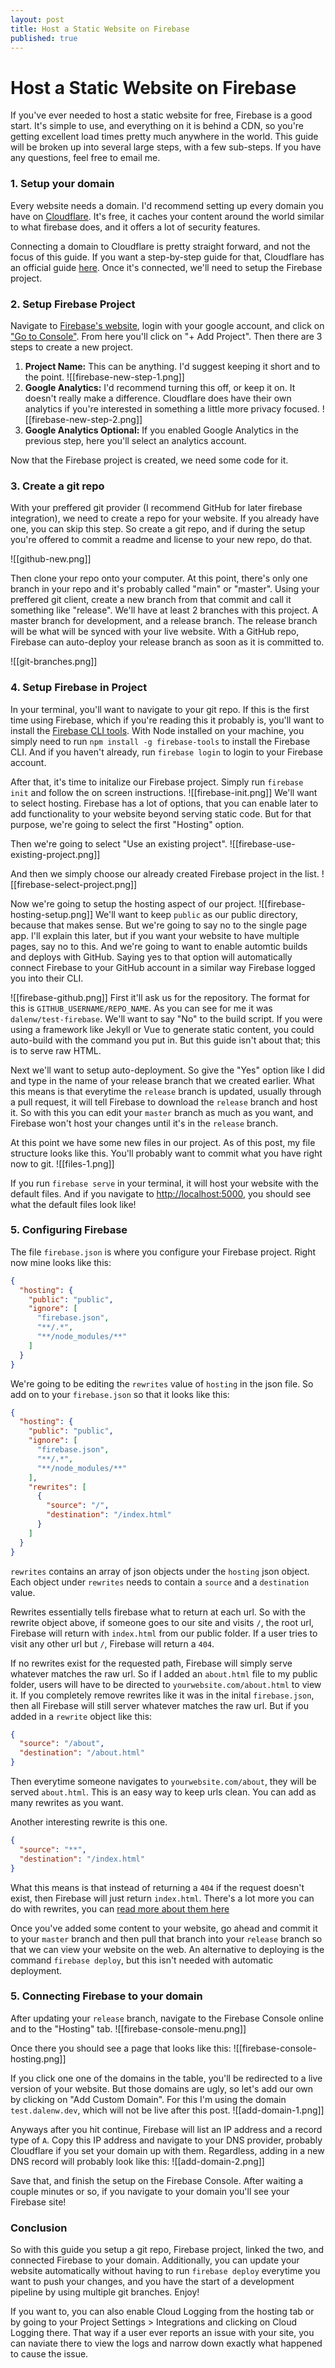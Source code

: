 ```yaml
---
layout: post
title: Host a Static Website on Firebase
published: true
---
```


# Host a Static Website on Firebase

If you've ever needed to host a static website for free, Firebase is a good start. 
It's simple to use, and everything on it is behind a CDN, so you're getting excellent load times pretty much anywhere in the world. This guide will be broken up into several large steps, with a few sub-steps. If you have any questions, feel free to email me.


### 1. Setup your domain

Every website needs a domain. I'd recommend setting up every domain you have on [Cloudflare](https://www.cloudflare.com). It's free, it caches your content around the world similar to what firebase does, and it offers a lot of security features. 

Connecting a domain to Cloudflare is pretty straight forward, and not the focus of this guide. If you want a step-by-step guide for that, Cloudflare has an official guide [here](https://support.cloudflare.com/hc/en-us/articles/201720164-Creating-a-Cloudflare-account-and-adding-a-website). Once it's connected, we'll need to setup the Firebase project.

### 2. Setup Firebase Project

Navigate to [Firebase's website](https://firebase.google.com), login with your google account, and click on ["Go to Console"](https://console.firebase.google.com/). From here you'll click on "+ Add Project". Then there are 3 steps to create a new project.

1. **Project Name:** This can be anything. I'd suggest keeping it short and to the point. ![[firebase-new-step-1.png]]
2. **Google Analytics:** I'd recommend turning this off, or keep it on. It doesn't really make a difference. Cloudflare does have their own analytics if you're interested in something a little more privacy focused. ![[firebase-new-step-2.png]]
3. **Google Analytics Optional:** If you enabled Google Analytics in the previous step, here you'll select an analytics account. 

Now that the Firebase project is created, we need some code for it. 



### 3. Create a git repo

With your preffered git provider (I recommend GitHub for later firebase integration), we need to create a repo for your website. If you already have one, you can skip this step. So create a git repo, and if during the setup you're offered to commit a readme and license to your new repo, do that. 

![[github-new.png]]

Then clone your repo onto your computer. At this point, there's only one branch in your repo and it's probably called "main" or "master". Using your preffered git client, create a new branch from that commit and call it something like "release". We'll have at least 2 branches with this project. A master branch for development, and a release branch. The release branch will be what will be synced with your live website. With a GitHub repo, Firebase can auto-deploy your release branch as soon as it is committed to. 

![[git-branches.png]]



### 4. Setup Firebase in Project

In your terminal, you'll want to navigate to your git repo. If this is the first time using Firebase, which if you're reading this it probably is, you'll want to install the [Firebase CLI tools](https://firebase.google.com/docs/cli#windows-npm). With Node installed on your machine, you simply need to run `npm install -g firebase-tools` to install the Firebase CLI. And if you haven't already, run `firebase login` to login to your Firebase account. 

After that, it's time to initalize our Firebase project. Simply run `firebase init` and follow the on screen instructions.
![[firebase-init.png]]
We'll want to select hosting. Firebase has a lot of options, that you can enable later to add functionality to your website beyond serving static code. But for that purpose, we're going to select the first "Hosting" option.

Then we're going to select "Use an existing project". ![[firebase-use-existing-project.png]]

And then we simply choose our already created Firebase project in the list. ![[firebase-select-project.png]]

Now we're going to setup the hosting aspect of our project.
![[firebase-hosting-setup.png]]
We'll want to keep `public` as our public directory, because that makes sense. But we're going to say no to the single page app. I'll explain this later, but if you want your website to have multiple pages, say no to this. And we're going to want to enable automtic builds and deploys with GitHub. Saying yes to that option will automatically connect Firebase to your GitHub account in a similar way Firebase logged you into their CLI.

![[firebase-github.png]]
First it'll ask us for the repository. The format for this is `GITHUB_USERNAME/REPO_NAME`. As you can see for me it was `dalenw/test-firebase`. We'll want to say "No" to the build script. If you were using a framework like Jekyll or Vue to generate static content, you could auto-build with the command you put in. But this guide isn't about that; this is to serve raw HTML. 

Next we'll want to setup auto-deployment. So give the "Yes" option like I did and type in the name of your release branch that we created earlier. What this means is that everytime the `release` branch is updated, usually through a pull request, it will tell Firebase to download the `release` branch and host it. So with this you can edit your `master` branch as much as you want, and Firebase won't host your changes until it's in the `release` branch. 

At this point we have some new files in our project. As of this post, my file structure looks like this. You'll probably want to commit what you have right now to git.
![[files-1.png]]

If you run `firebase serve` in your terminal, it will host your website with the default files. And if you navigate to [http://localhost:5000](http://localhost:5000), you should see what the default files look like!



### 5. Configuring Firebase

The file `firebase.json` is where you configure your Firebase project. Right now mine looks like this:
```json
{
  "hosting": {
    "public": "public",
    "ignore": [
      "firebase.json",
      "**/.*",
      "**/node_modules/**"
    ]
  }
}
```

We're going to be editing the `rewrites` value of `hosting` in the json file. So add on to your `firebase.json` so that it looks like this:
```json
{
  "hosting": {
    "public": "public",
    "ignore": [
      "firebase.json",
      "**/.*",
      "**/node_modules/**"
    ],
    "rewrites": [
      {
        "source": "/",
        "destination": "/index.html"
      }
    ]
  }
}
```

`rewrites` contains an array of json objects under the `hosting` json object. Each object under `rewrites` needs to contain a `source` and a `destination` value. 

Rewrites essentially tells firebase what to return at each url. So with the rewrite object above, if someone goes to our site and visits `/`, the root url, Firebase will return with `index.html` from our public folder. If a user tries to visit any other url but `/`, Firebase will return a `404`. 

If no rewrites exist for the requested path, Firebase will simply serve whatever matches the raw url. So if I added an `about.html` file to my public folder, users will have to be directed to `yourwebsite.com/about.html` to view it. If you completely remove rewrites like it was in the inital `firebase.json`, then all Firebase will still server whatever matches the raw url. But if you added in a `rewrite` object like this:
```json
{
  "source": "/about",
  "destination": "/about.html"
}
```
Then everytime someone navigates to `yourwebsite.com/about`, they will be served `about.html`. This is an easy way to keep urls clean. You can add as many rewrites as you want. 

Another interesting rewrite is this one. 
```json
{
  "source": "**",
  "destination": "/index.html"
}
```

What this means is that instead of returning a `404` if the request doesn't exist, then Firebase will just return `index.html`.  There's a lot more you can do with rewrites, you can [read more about them here](https://firebase.google.com/docs/hosting/full-config#redirects) 

Once you've added some content to your website, go ahead and commit it to your `master` branch and then pull that branch into your `release` branch so that we can view your website on the web. An alternative to deploying is the command `firebase deploy`, but this isn't needed with automatic deployment. 



### 5. Connecting Firebase to your domain

After updating your `release` branch, navigate to the Firebase Console online and to the "Hosting" tab.
![[firebase-console-menu.png]]

Once there you should see a page that looks like this:
![[firebase-console-hosting.png]]

If you click one one of the domains in the table, you'll be redirected to a live version of your website. But those domains are ugly, so let's add our own by clicking on "Add Custom Domain". For this I'm using the domain `test.dalenw.dev`, which will not be live after this post. 
![[add-domain-1.png]]

Anyways after you hit continue, Firebase will list an IP address and a record type of `A`. Copy this IP address and navigate to your DNS provider, probably Cloudflare if you set your domain up with them. Regardless, adding in a new DNS record will probably look like this:
![[add-domain-2.png]]

Save that, and finish the setup on the Firebase Console. After waiting a couple minutes or so, if you navigate to your domain you'll see your Firebase site!



### Conclusion
So with this guide you setup a git repo, Firebase project, linked the two, and connected Firebase to your domain. Additionally, you can update your website automatically without having to run `firebase deploy` everytime you want to push your changes, and you have the start of a development pipeline by using multiple git branches. Enjoy!

If you want to, you can also enable Cloud Logging from the hosting tab or by going to your Project Settings > Integrations and clicking on Cloud Logging there. That way if a user ever reports an issue with your site, you can naviate there to view the logs and narrow down exactly what happened to cause the issue. 

